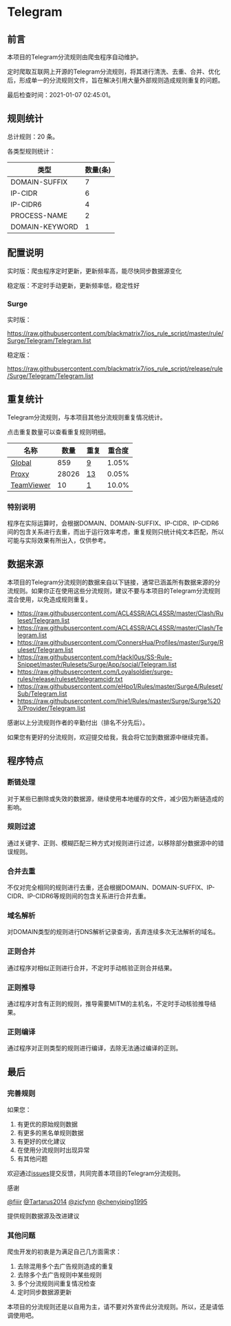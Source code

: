 # Telegram

## 前言

本项目的Telegram分流规则由爬虫程序自动维护。

定时爬取互联网上开源的Telegram分流规则，将其进行清洗、去重、合并、优化后，形成单一的分流规则文件，旨在解决引用大量外部规则造成规则重复的问题。



最后检查时间：2021-01-07 02:45:01。

## 规则统计

总计规则：20 条。

各类型规则统计：

| 类型 | 数量(条) |
| ---- | ---- |
| DOMAIN-SUFFIX | 7 |
| IP-CIDR | 6 |
| IP-CIDR6 | 4 |
| PROCESS-NAME | 2 |
| DOMAIN-KEYWORD | 1 |
## 配置说明

实时版：爬虫程序定时更新，更新频率高，能尽快同步数据源变化

稳定版：不定时手动更新，更新频率低，稳定性好

### Surge 
实时版：

https://raw.githubusercontent.com/blackmatrix7/ios_rule_script/master/rule/Surge/Telegram/Telegram.list

稳定版：

https://raw.githubusercontent.com/blackmatrix7/ios_rule_script/release/rule/Surge/Telegram/Telegram.list

## 重复统计

Telegram分流规则，与本项目其他分流规则重复情况统计。

点击重复数量可以查看重复规则明细。

| 名称 | 数量 | 重复 | 重合度 |
| ---- | ---- | ---- | ------ |
|  [Global](https://github.com/blackmatrix7/ios_rule_script/tree/master/rule/Surge/Global)    | 859   | [9](https://raw.githubusercontent.com/blackmatrix7/ios_rule_script/master/rule/Surge/Telegram/Telegram_Repeat.list)   |   1.05% |
|  [Proxy](https://github.com/blackmatrix7/ios_rule_script/tree/master/rule/Surge/Proxy)    | 28026   | [13](https://raw.githubusercontent.com/blackmatrix7/ios_rule_script/master/rule/Surge/Telegram/Telegram_Repeat.list)   |   0.05% |
|  [TeamViewer](https://github.com/blackmatrix7/ios_rule_script/tree/master/rule/Surge/TeamViewer)    | 10   | [1](https://raw.githubusercontent.com/blackmatrix7/ios_rule_script/master/rule/Surge/Telegram/Telegram_Repeat.list)   |   10.0% |
### 特别说明
程序在实际运算时，会根据DOMAIN、DOMAIN-SUFFIX、IP-CIDR、IP-CIDR6间的包含关系进行去重，而出于运行效率考虑，重复规则只统计纯文本匹配，所以可能与实际效果有所出入，仅供参考。

## 数据来源

本项目的Telegram分流规则的数据来自以下链接，通常已涵盖所有数据来源的分流规则。如果你正在使用这些分流规则，建议不要与本项目的Telegram分流规则混合使用，以免造成规则重复。

- https://raw.githubusercontent.com/ACL4SSR/ACL4SSR/master/Clash/Ruleset/Telegram.list
- https://raw.githubusercontent.com/ACL4SSR/ACL4SSR/master/Clash/Telegram.list
- https://raw.githubusercontent.com/ConnersHua/Profiles/master/Surge/Ruleset/Telegram.list
- https://raw.githubusercontent.com/Hackl0us/SS-Rule-Snippet/master/Rulesets/Surge/App/social/Telegram.list
- https://raw.githubusercontent.com/Loyalsoldier/surge-rules/release/ruleset/telegramcidr.txt
- https://raw.githubusercontent.com/eHpo1/Rules/master/Surge4/Ruleset/Sub/Telegram.list
- https://raw.githubusercontent.com/lhie1/Rules/master/Surge/Surge%203/Provider/Telegram.list


感谢以上分流规则作者的辛勤付出（排名不分先后）。

如果您有更好的分流规则，欢迎提交给我，我会将它加到数据源中继续完善。

## 程序特点

### 断链处理

对于某些已删除或失效的数据源，继续使用本地缓存的文件，减少因为断链造成的影响。

### 规则过滤

通过关键字、正则、模糊匹配三种方式对规则进行过滤，以移除部分数据源中的错误规则。

### 合并去重

不仅对完全相同的规则进行去重，还会根据DOMAIN、DOMAIN-SUFFIX、IP-CIDR、IP-CIDR6等规则间的包含关系进行合并去重。

### 域名解析

对DOMAIN类型的规则进行DNS解析记录查询，丢弃连续多次无法解析的域名。

### 正则合并

通过程序对相似正则进行合并，不定时手动核验正则合并结果。

### 正则推导

通过程序对含有正则的规则，推导需要MITM的主机名，不定时手动核验推导结果。

### 正则编译

通过程序对正则类型的规则进行编译，去除无法通过编译的正则。

## 最后

### 完善规则

如果您：

1. 有更优的原始规则数据
2. 有更多的黑名单规则数据
3. 有更好的优化建议
4. 在使用分流规则时出现异常
5. 有其他问题

欢迎通过[issues](https://github.com/blackmatrix7/ios_rule_script/issues/new)提交反馈，共同完善本项目的Telegram分流规则。

感谢

[@fiiir](https://github.com/fiiir) [@Tartarus2014](https://github.com/Tartarus2014) [@zjcfynn](https://github.com/zjcfynn) [@chenyiping1995](https://github.com/chenyiping1995) 

提供规则数据源及改进建议

### 其他问题

爬虫开发的初衷是为满足自己几方面需求：

1. 去除混用多个去广告规则造成的重复
2. 去除多个去广告规则中某些规则
3. 多个分流规则间重复情况检查
4. 定时同步数据源更新

本项目的分流规则还是以自用为主，请不要对外宣传此分流规则。所以，还是请低调使用吧。